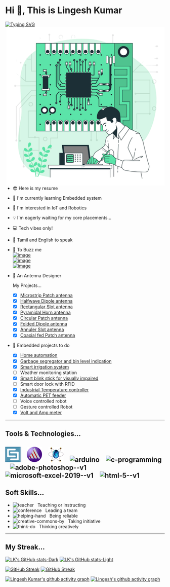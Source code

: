 # Hi 👋,  This is **Lingesh Kumar**

[![Typing SVG](https://readme-typing-svg.demolab.com?font=&size=14&pause=1000&color=FFFFFF&repeat=false&width=435&lines=An+Electronics+and+Communication+Engineer)](https://git.io/typing-svg)
<img align="right" width="500" height="500" src="https://github.com/lingeshkumarkamaraj/lingeshkumarkamaraj/blob/main/printed-circuit-board-concept-illustration.png" alt="Electronics"/>

- 😎 Here is my resume
- 🛜 I'm currently learning Embedded system
- 🤖 I'm interested in IoT and Robotics
- 💡 I'm eagerly waiting for my core placements...
- 💻 Tech vibes only!
- 🔖 Tamil and English to speak
- 💬 To Buzz me <br>
   [ ![image](https://img.shields.io/badge/LinkedIn-0077B5?style=for-the-badge&logo=linkedin&logoColor=white)](https://www.linkedin.com/in/lingesh-kumar-kamaraj-04092004s?lipi=urn%3Ali%3Apage%3Ad_flagship3_profile_view_base_contact_details%3Bbcq0ETArSQSfOeQajAregg%3D%3D)  <br> 
    [![image](https://img.shields.io/badge/Gmail-D14836?style=for-the-badge&logo=gmail&logoColor=white)](https://mail.google.com/mail/u/0/?fs=1&to=lingeshkumarkamaraj@gmail.com&tf=cm)<br>
    [![image](https://img.shields.io/badge/Instagram-E4405F?style=for-the-badge&logo=instagram&logoColor=white)](https://www.instagram.com/this__is__lk?utm_source=qr)

- 📡 An Antenna Designer
       
  My Projects...
    - [x] [Microstrip Patch antenna](https://github.com/lingeshkumarkamaraj/Microstrip-Patch-antenna/blob/main/README.md)
    - [x] [Halfwave Dipole antenna](https://github.com/lingeshkumarkamaraj/Halfwave-Dipole-Antenna/blob/main/README.md)
    - [x] [Rectangular Slot antenna](https://github.com/lingeshkumarkamaraj/Rectangular-slot-antenna/blob/main/README.md)
    - [x] [Pyramidal Horn antenna](https://github.com/lingeshkumarkamaraj/Pyramidal-Horn-antenna/blob/main/README.md)
    - [x] [Circular Patch antenna](https://github.com/lingeshkumarkamaraj/Circular-Patch-Antenna/blob/main/README.md)
    - [x] [Folded Dipole antenna](https://github.com/lingeshkumarkamaraj/Folded-Dipole-antenna/blob/main/README.md)
    - [x] [Annuler Slot antenna](https://github.com/lingeshkumarkamaraj/Annuler-Slot-Antenna/blob/main/README.md)
    - [x] [Coaxial fed Patch antenna](https://github.com/lingeshkumarkamaraj/Coaxial-fed-Patch-Antenna/blob/main/README.md)
             
- 🦾 Embedded projects to do 
    - [x] [Home automation](https://github.com/lingeshkumarkamaraj/Home-Automation/blob/main/README.md)
    - [x] [Garbage segregator and bin level indication](https://github.com/lingeshkumarkamaraj/Garbage-segregation-and-bin-level-indication/blob/main/README.md)
    - [x] [Smart irrigation system](https://github.com/lingeshkumarkamaraj/Smart-Irrigation-System/blob/main/README.md)
    - [ ] Weather monitoring station 
    - [x] [Smart blink stick for visually impaired](https://github.com/lingeshkumarkamaraj/Blink-Stick-for-Visually-Impaired/blob/main/README.md) 
    - [ ] Smart door lock with RFID 
    - [x] [Industrial Temperature controller](https://github.com/lingeshkumarkamaraj/Industrial-Temperature-Controller/blob/main/README.md) 
    - [x] [Automatic PET feeder](https://github.com/lingeshkumarkamaraj/Automatic-Pet-Feeder/blob/main/README.md) 
    - [ ] Voice controlled robot 
    - [ ] Gesture controlled Robot 
    - [x] [Volt and Amp meter](https://github.com/lingeshkumarkamaraj/Volt-and-Amp-Meter/blob/main/README.md)
---
## Tools & Technologies...
![Image](https://github.com/lingeshkumarkamaraj/lingeshkumarkamaraj/blob/main/CST.png) &nbsp;&nbsp; ![Image](https://github.com/lingeshkumarkamaraj/lingeshkumarkamaraj/blob/main/resize-174815513114553816581965692.png) &nbsp;&nbsp; ![Image](https://github.com/lingeshkumarkamaraj/lingeshkumarkamaraj/blob/main/proteus.png) &nbsp;&nbsp; <img width="48" height="48" src="https://img.icons8.com/fluency/48/arduino.png" alt="arduino"/> &nbsp;&nbsp; <img width="48" height="48" src="https://img.icons8.com/fluency/48/c-programming.png" alt="c-programming"/> &nbsp;&nbsp; <img width="48" height="48" src="https://img.icons8.com/color/48/adobe-photoshop--v1.png" alt="adobe-photoshop--v1"/> &nbsp;&nbsp; <img width="48" height="48" src="https://img.icons8.com/color/48/microsoft-excel-2019--v1.png" alt="microsoft-excel-2019--v1"/> &nbsp;&nbsp; <img width="48" height="48" src="https://img.icons8.com/color/48/html-5--v1.png" alt="html-5--v1"/> <br>
---
## Soft Skills...
- <img width="25" height="25" src="https://img.icons8.com/color/48/teacher.png" alt="teacher"/> &nbsp; Teaching or instructing 
- <img width="25" height="25" src="https://img.icons8.com/parakeet/48/conference.png" alt="conference"/> &nbsp; Leading a team
- <img width="25" height="25" src="https://img.icons8.com/stencil/32/helping-hand.png" alt="helping-hand"/> &nbsp; Being reliable
- <img width="25" height="25" src="https://img.icons8.com/fluency/48/creative-commons-by.png" alt="creative-commons-by"/> &nbsp; Taking initiative
- <img width="25" height="25" src="https://img.icons8.com/color/48/think-do.png" alt="think-do"/> &nbsp; Thinking creatively
---
## My Streak...
[![LK's GitHub stats-Dark](https://github-readme-stats.vercel.app/api?username=lingeshkumarkamaraj&show_icons=true&theme=vision-friendly-dark#gh-dark-mode-only)](https://github.com/lingeshkumarkamaraj/github-readme-stats#gh-dark-mode-only)
[![LK's GitHub stats-Light](https://github-readme-stats.vercel.app/api?username=lingeshkumarkamaraj&show_icons=true&theme=gruvbox_light#gh-light-mode-only)](https://github.com/lingeshkumarkamaraj/github-readme-stats#gh-light-mode-only)

[![GitHub Streak](https://github-readme-streak-stats.herokuapp.com?user=lingeshkumarkamaraj&theme=dark&border#gh-dark-mode-only_radius=5)](https://git.io/streak-stats#gh-dark-mode-only)
[![GitHub Streak](https://github-readme-streak-stats.herokuapp.com?user=lingeshkumarkamaraj#gh-light-mode-only_radius=5)](https://git.io/streak-stats#gh-light-mode-only)

[![Lingesh Kumar's github activity graph](https://github-readme-activity-graph.vercel.app/graph?username=lingeshkumarkamaraj&bg_color=000000&color=ffffff&line=ffb000&point=332300&area=true&hide_border=true#gh-dark-mode-only)](https://github.com/ashutosh00710/github-readme-activity-graph#gh-dark-mode-only)
[![Lingesh's github activity graph](https://github-readme-activity-graph.vercel.app/graph?username=lingeshkumarkamaraj&bg_color=ffffff&color=000000&line=c08931&point=edd9a3&area=true&hide_border=true#gh-light-mode-only)](https://github.com/ashutosh00710/github-readme-activity-graph#gh-light-mode-only)
